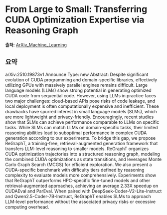 # From Large to Small: Transferring CUDA Optimization Expertise via Reasoning Graph

**출처:** [ArXiv_Machine_Learning](https://arxiv.org/abs/2510.19873)

## 요약
arXiv:2510.19873v1 Announce Type: new
Abstract: Despite significant evolution of CUDA programming and domain-specific libraries, effectively utilizing GPUs with massively parallel engines remains difficult. Large language models (LLMs) show strong potential in generating optimized CUDA code from sequential code. However, using LLMs in practice faces two major challenges: cloud-based APIs pose risks of code leakage, and local deployment is often computationally expensive and inefficient. These drawbacks have spurred interest in small language models (SLMs), which are more lightweight and privacy-friendly. Encouragingly, recent studies show that SLMs can achieve performance comparable to LLMs on specific tasks. While SLMs can match LLMs on domain-specific tasks, their limited reasoning abilities lead to suboptimal performance in complex CUDA generation according to our experiments. To bridge this gap, we propose ReGraphT, a training-free, retrieval-augmented generation framework that transfers LLM-level reasoning to smaller models. ReGraphT organizes CUDA optimization trajectories into a structured reasoning graph, modeling the combined CUDA optimizations as state transitions, and leverages Monte Carlo Graph Search (MCGS) for efficient exploration. We also present a CUDA-specific benchmark with difficulty tiers defined by reasoning complexity to evaluate models more comprehensively. Experiments show that ReGraphT outperforms HPC-specific fine-tuned models and other retrieval-augmented approaches, achieving an average 2.33X speedup on CUDAEval and ParEval. When paired with DeepSeek-Coder-V2-Lite-Instruct and Qwen2.5-Coder-7B-Instruct, ReGraphT enables SLMs to approach LLM-level performance without the associated privacy risks or excessive computing overhead.

